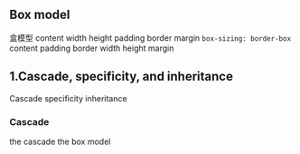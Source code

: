 ## Box model
盒模型
content
width height
padding
border
margin
`box-sizing: border-box`
content
padding
border
width height
margin
## 1.Cascade, specificity, and inheritance
Cascade 
specificity
inheritance

### Cascade
the cascade
the box model
